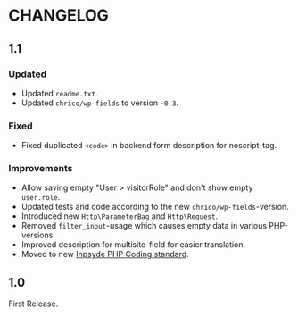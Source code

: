 # CHANGELOG

## 1.1

### Updated
- Updated `readme.txt`.
- Updated `chrico/wp-fields` to version `~0.3`.

### Fixed
- Fixed duplicated `<code>` in backend form description for noscript-tag.

### Improvements
- Allow saving empty "User > visitorRole" and don't show empty `user.role`.
- Updated tests and code according to the new `chrico/wp-fields`-version.
- Introduced new `Http\ParameterBag` and `Http\Request`.
- Removed `filter_input`-usage which causes empty data in various PHP-versions.
- Improved description for multisite-field for easier translation.
- Moved to new [Inpsyde PHP Coding standard](https://github.com/inpsyde/php-coding-standards).

## 1.0

First Release.
